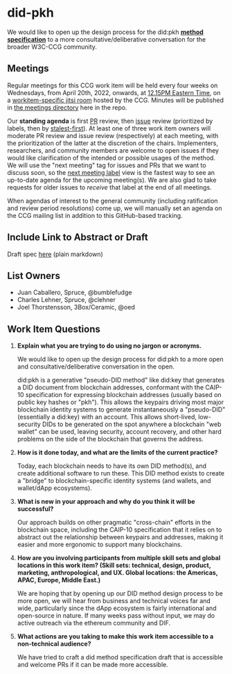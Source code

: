 # did-pkh

We would like to open up the design process for the did:pkh [**method specification**](did-pkh-method-draft.md) to a more  consultative/deliberative conversation for the broader W3C-CCG community.

## Meetings

Regular meetings for this CCG work item will be held every four weeks on Wednesdays, from April 20th, 2022, onwards, at [12.15PM Eastern Time](https://www.timeanddate.com/worldclock/fixedtime.html?iso=2022-04-20T12:15:00&p1=179), on a
[workitem-specific jitsi room](https://meet.w3c-ccg.org/didpkh) hosted by the CCG.  Minutes will be published 
in [the meetings directory](meetings/) here in the repo.  

Our **standing agenda** is first [PR](https://github.com/w3c-ccg/did-pkh/pulls) review, then 
[issue](https://github.com/w3c-ccg/did-pkh/issues) review (prioritized by labels, then by 
[stalest-first](https://github.com/w3c-ccg/did-pkh/issues?q=is%3Aissue+is%3Aopen+sort%3Aupdated-asc)). 
At least one of three work item owners will moderate PR review and issue review (respectively) at each meeting,
with the prioritization of the latter at the discretion of the chairs. Implementers, researchers, and community
members are welcome to open issues if they would like clarification of the intended or possible usages of the 
method. We will use the "next meeting" tag for issues and PRs that we want to discuss soon, so the 
[next meeting label](https://github.com/w3c-ccg/did-pkh/labels/next%20meeting) view is the fastest way to see
an up-to-date agenda for the upcoming meeting(s). We are also glad to take requests for older issues to 
*receive* that label at the end of all meetings.

When agendas of interest to the general community (including ratification and review period resolutions) come 
up, we will manually set an agenda on the CCG mailing list in addition to this GitHub-based tracking. 

## Include Link to Abstract or Draft 

Draft spec [here](./did-pkh-method-draft.md) (plain markdown)

## List Owners

* Juan Caballero, Spruce, @bumblefudge 
* Charles Lehner, Spruce, @clehner
* Joel Thorstensson, 3Box/Ceramic, @oed

## Work Item Questions

1. **Explain what you are trying to do using no jargon or acronyms.**

   We would like to open up the design process for did:pkh to a more open and consultative/deliberative conversation in the open.

   did:pkh is a generative "pseudo-DID method" like did:key that generates a DID document from blockchain addresses, conformant with the CAIP-10 specification for expressing blockchain addresses (usually based on public key hashes or "pkh").  This allows the keypairs driving most major blockchain identity systems to generate instantaneously a "pseudo-DID" (essentially a did:key) with an account.  This allows short-lived, low-security DIDs to be generated on the spot anywhere a blockchain "web wallet" can be used, leaving security, account recovery, and other hard problems on the side of the blockchain that governs the address.

2. **How is it done today, and what are the limits of the current practice?**

   Today, each blockchain needs to have its own DID method(s), and create additional software to run these.  This DID method exists to create a "bridge" to blockchain-specific identity systems (and wallets, and wallet/dApp ecosystems).

3. **What is new in your approach and why do you think it will be successful?**

   Our approach builds on other pragmatic "cross-chain" efforts in the blockchain space, including the CAIP-10 specification that it relies on to abstract out the relationship between keypairs and addresses, making it easier and more ergonomic to support many blockchains. 

4. **How are you involving participants from multiple skill sets and global locations in this work item? (Skill sets: technical, design, product, marketing, anthropological, and UX. Global locations: the Americas, APAC, Europe, Middle East.)**

   We are hoping that by opening up our DID method design process to be more open, we will hear from business and technical voices far and wide, particularly since the dApp ecosystem is fairly international and open-source in nature. If many weeks pass without input, we may do active outreach via the ethereum community and DIF.

5. **What actions are you taking to make this work item accessible to a non-technical audience?**

   We have tried to craft a did method specification draft that is accessible and welcome PRs if it can be made more accessible.
